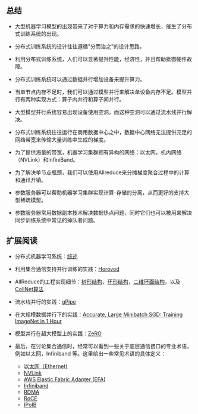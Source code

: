 ## 总结

-   大型机器学习模型的出现带来了对于算力和内存需求的快速增长，催生了分布式训练系统的出现。

-   分布式训练系统的设计往往遵循"分而治之"的设计思路。

-   利用分布式训练系统，人们可以显著提升性能，经济性，并且帮助抵御硬件故障。

-   分布式训练系统可以通过数据并行增加设备来提升算力。

-   当单节点内存不足时，我们可以通过模型并行来解决单设备内存不足。模型并行有两种实现方式：算子内并行和算子间并行。

-   大型模型并行系统容易出现设备使用空洞，而这种空洞可以通过流水线并行解决。

-   分布式训练系统往往运行在商用数据中心之中，数据中心网络无法提供充足的网络带宽来传输大量训练中生成的梯度。

-   为了提供海量的带宽，机器学习集群拥有异构的网络：以太网，机内网络（NVLink）和InfiniBand。

-   为了解决单节点瓶颈，我们可以使用Allreduce来分摊梯度聚合过程中的计算和通讯开销。

-   参数服务器可以帮助机器学习集群实现计算-存储的分离，从而更好的支持大型稀疏模型。

-   参数服务器常用数据副本技术解决数据热点问题，同时它们也可以被用来解决同步训练系统中常见的掉队者问题。


## 扩展阅读

- 分布式机器学习系统：[综述](https://dl.acm.org/doi/abs/10.1145/3377454)

- 利用集合通信支持并行训练的实践：[Horovod](https://arxiv.org/abs/1802.05799)

- AllReduce的工程实现细节：[树形结构](https://developer.nvidia.com/blog/massively-scale-deep-learning-training-nccl-2-4/)，[环形结构](https://github.com/baidu-research/baidu-allreduce)，[二维环面结构](https://arxiv.org/abs/1811.05233)，以及[CollNet算法](https://github.com/NVIDIA/nccl/issues/320)

- 流水线并行的实践：[gPipe](https://arxiv.org/abs/1811.06965)

- 在大规模数据并行下的实践：[Accurate, Large Minibatch SGD: Training ImageNet in 1 Hour](https://arxiv.org/abs/1706.02677)

- 模型并行在超大模型上的实践：[ZeRO](https://arxiv.org/abs/1910.02054)

- 最后，在讨论集合通信时，经常可以看到一些关于底层通信接口的专业术语，例如以太网，Infiniband 等。这里给出一些常见术语的具体定义：

  * [以太网（Ethernet)](https://web.archive.org/web/20181222184046/http://www.mef.net/Assets/White_Papers/Metro-Ethernet-Services.pdf)
  * [NVLink](https://devblogs.nvidia.com/parallelforall/how-nvlink-will-enable-faster-easier-multi-gpu-computing/)
  * [AWS Elastic Fabric Adapter (EFA)](https://aws.amazon.com/cn/hpc/efa/)
  * [Infiniband](https://www.infinibandta.org/about-infiniband/)
  * [RDMA](http://reports.ias.ac.in/report/12829/understanding-the-concepts-and-mechanisms-of-rdma)
  * [RoCE](https://www.roceinitiative.org/about-overview/)
  * [IPoIB](https://www.ibm.com/docs/en/aix/7.2?topic=protocol-internet-over-infiniband-ipoib)